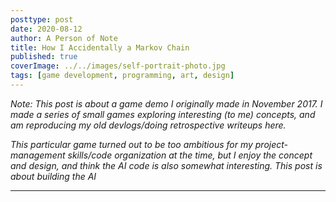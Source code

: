 ```yaml
---
posttype: post
date: 2020-08-12
author: A Person of Note
title: How I Accidentally a Markov Chain
published: true
coverImage: ../../images/self-portrait-photo.jpg
tags: [game development, programming, art, design]
---
```


*Note: This post is about a game demo I originally made in November 2017. I made a series of small games exploring interesting (to me) concepts, and am reproducing my old devlogs/doing retrospective writeups here.*

*This particular game turned out to be too ambitious for my project-management skills/code organization at the time, but I enjoy the concept and design, and think the AI code is also somewhat interesting. This post is about building the AI*

---

